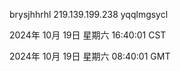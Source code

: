 brysjhhrhl 219.139.199.238 yqqlmgsycl

2024年 10月 19日 星期六 16:40:01 CST

2024年 10月 19日 星期六 08:40:01 GMT
